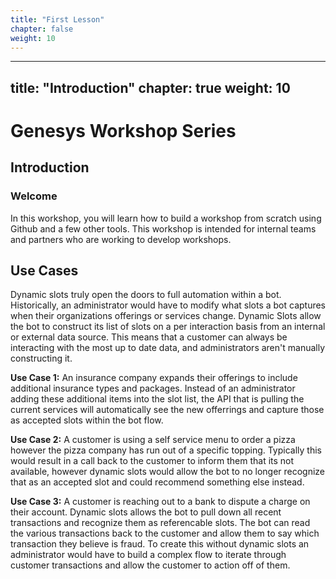 ```yaml
---
title: "First Lesson"
chapter: false
weight: 10
---
```


---
title: "Introduction"
chapter: true
weight: 10
---

# Genesys Workshop Series

## Introduction

### Welcome

In this workshop, you will learn how to build a workshop from scratch using Github and a few other tools. This workshop is intended for internal teams and partners who are working to develop workshops. 

## Use Cases

Dynamic slots truly open the doors to full automation within a bot. Historically, an administrator would have to modify what slots a bot captures when their organizations offerings or services change. Dynamic Slots allow the bot to construct its list of slots on a per interaction basis from an internal or external data source. This means that a customer can always be interacting with the most up to date data, and administrators aren't manually constructing it.

**Use Case 1:** An insurance company expands their offerings to include additional insurance types and packages. Instead of an administrator adding these additional items into the slot list, the API that is pulling the current services will automatically see the new offerrings and capture those as accepted slots within the bot flow.

**Use Case 2:** A customer is using a self service menu to order a pizza however the pizza company has run out of a specific topping. Typically this would result in a call back to the customer to inform them that its not available, however dynamic slots would allow the bot to no longer recognize that as an accepted slot and could recommend something else instead.

**Use Case 3:** A customer is reaching out to a bank to dispute a charge on their account. Dynamic slots allows the bot to pull down all recent transactions and recognize them as referencable slots. The bot can read the various transactions back to the customer and allow them to say which transaction they believe is fraud. To create this without dynamic slots an administrator would have to build a complex flow to iterate through customer transactions and allow the customer to action off of them.